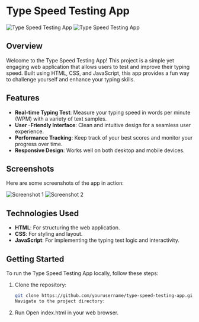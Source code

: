 # Type Speed Testing App

![Type Speed Testing App](screenshot1.png) <!-- Replace with your actual screenshot file names -->
![Type Speed Testing App](screenshot2.png)

## Overview

Welcome to the Type Speed Testing App! This project is a simple yet engaging web application that allows users to test and improve their typing speed. Built using HTML, CSS, and JavaScript, this app provides a fun way to challenge yourself and enhance your typing skills.

## Features

- **Real-time Typing Test**: Measure your typing speed in words per minute (WPM) with a variety of text samples.
- **User -Friendly Interface**: Clean and intuitive design for a seamless user experience.
- **Performance Tracking**: Keep track of your best scores and monitor your progress over time.
- **Responsive Design**: Works well on both desktop and mobile devices.

## Screenshots

Here are some screenshots of the app in action:

![Screenshot 1](screenshot1.png) <!-- Replace with your actual screenshot file names -->
![Screenshot 2](screenshot2.png)

## Technologies Used

- **HTML**: For structuring the web application.
- **CSS**: For styling and layout.
- **JavaScript**: For implementing the typing test logic and interactivity.

## Getting Started

To run the Type Speed Testing App locally, follow these steps:

1. Clone the repository:
   ```bash
   git clone https://github.com/yourusername/type-speed-testing-app.git
   Navigate to the project directory:

2. Run
    Open index.html in your web browser.
